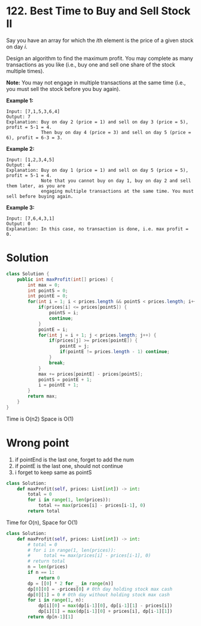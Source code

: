 # 122. Best Time to Buy and Sell Stock II

Say you have an array for which the *i*th element is the price of a given stock on day *i*.

Design an algorithm to find the maximum profit. You may complete as many transactions as you like (i.e., buy one and sell one share of the stock multiple times).

**Note:** You may not engage in multiple transactions at the same time (i.e., you must sell the stock before you buy again).

**Example 1:**

```
Input: [7,1,5,3,6,4]
Output: 7
Explanation: Buy on day 2 (price = 1) and sell on day 3 (price = 5), profit = 5-1 = 4.
             Then buy on day 4 (price = 3) and sell on day 5 (price = 6), profit = 6-3 = 3.
```

**Example 2:**

```
Input: [1,2,3,4,5]
Output: 4
Explanation: Buy on day 1 (price = 1) and sell on day 5 (price = 5), profit = 5-1 = 4.
             Note that you cannot buy on day 1, buy on day 2 and sell them later, as you are
             engaging multiple transactions at the same time. You must sell before buying again.
```

**Example 3:**

```
Input: [7,6,4,3,1]
Output: 0
Explanation: In this case, no transaction is done, i.e. max profit = 0.
```

# Solution

```java
class Solution {
    public int maxProfit(int[] prices) {
        int max = 0;
        int pointS = 0;
        int pointE = 0;
        for(int i = 1; i < prices.length && pointS < prices.length; i++){
            if(prices[i] <= prices[pointS]) {
                pointS = i;
                continue;
            }
            pointE = i;
            for(int j = i + 1; j < prices.length; j++) {
                if(prices[j] >= prices[pointE]) {
                    pointE = j;
                    if(pointE != prices.length - 1) continue;
                }
                break;
            }
            max += prices[pointE] - prices[pointS];
            pointS = pointE + 1;
            i = pointE + 1;
        }
        return max;
    }
}
```

Time is O(n2) Space is O(1)

# Wrong point

1. if pointEnd is the last one, forget to add the num
2. if pointE is the last one, should not continue
3. i forget to keep same as pointS

```python
class Solution:
    def maxProfit(self, prices: List[int]) -> int:
        total = 0
        for i in range(1, len(prices)):
            total += max(prices[i] - prices[i-1], 0)
        return total
```

Time for O(n), Space for O(1)

```python
class Solution:
    def maxProfit(self, prices: List[int]) -> int:
        # total = 0
        # for i in range(1, len(prices)):
        #     total += max(prices[i] - prices[i-1], 0)
        # return total
        n = len(prices)
        if n == 1:
            return 0
        dp = [[0] * 2 for _ in range(n)]
        dp[0][0] = -prices[0] # 0th day holding stock max cash
        dp[0][1] = 0 # 0th day without holding stock max cash
        for i in range(1, n):
            dp[i][0] = max(dp[i-1][0], dp[i-1][1] - prices[i])
            dp[i][1] = max(dp[i-1][0] + prices[i], dp[i-1][1])
        return dp[n-1][1]
```
